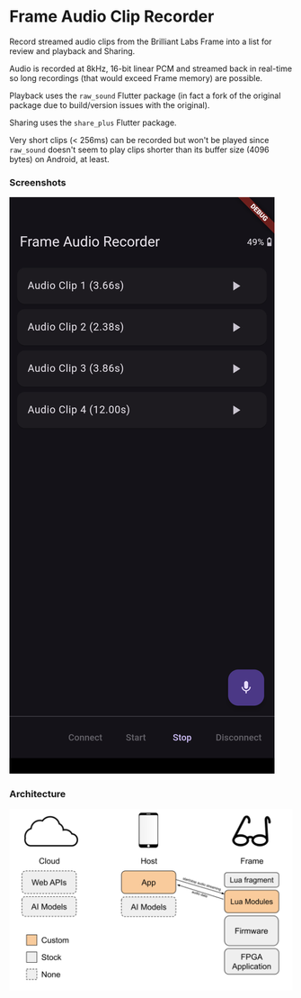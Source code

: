 # Frame Audio Clip Recorder

Record streamed audio clips from the Brilliant Labs Frame into a list for review and playback and Sharing.

Audio is recorded at 8kHz, 16-bit linear PCM and streamed back in real-time so long recordings (that would exceed Frame memory) are possible.

Playback uses the `raw_sound` Flutter package (in fact a fork of the original package due to build/version issues with the original).

Sharing uses the `share_plus` Flutter package.

Very short clips (< 256ms) can be recorded but won't be played since `raw_sound` doesn't seem to play clips shorter than its buffer size (4096 bytes) on Android, at least.

### Screenshots
![Screenshot1](docs/screenshot1.png)

### Architecture
![Architecture](docs/Frame%20App%20Architecture%20-%20Audio%20Clip%20Recorder.svg)
